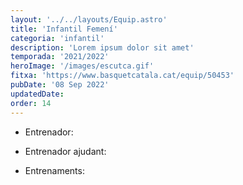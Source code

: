 ```yaml
---
layout: '../../layouts/Equip.astro'
title: 'Infantil Femení'
categoria: 'infantil'
description: 'Lorem ipsum dolor sit amet'
temporada: '2021/2022'
heroImage: '/images/escutca.gif'
fitxa: 'https://www.basquetcatala.cat/equip/50453'
pubDate: '08 Sep 2022'
updatedDate:
order: 14
---
```


- Entrenador:

- Entrenador ajudant:

- Entrenaments:
